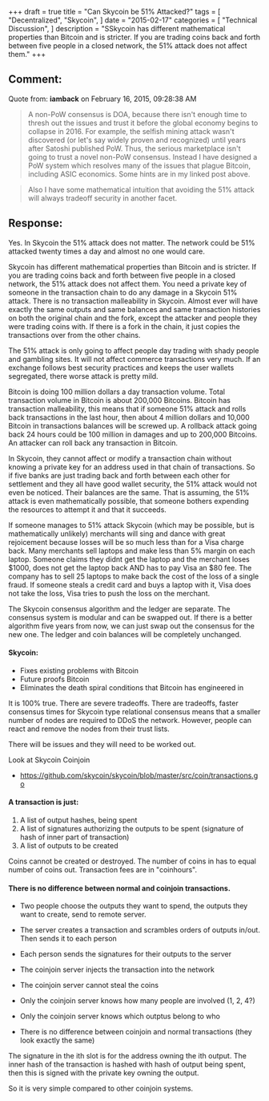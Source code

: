 +++
draft = true
title = "Can Skycoin be 51% Attacked?"
tags = [
    "Decentralized",
    "Skycoin",
]
date = "2015-02-17"
categories = [
    "Technical Discussion",
]
description = "SSkycoin has different mathematical properties than Bitcoin and is stricter. If you are trading coins back and forth between five people in a closed network, the 51% attack does not affect them."
+++

## Comment:

Quote from: **iamback** on February 16, 2015, 09:28:38 AM

> A non-PoW consensus is DOA, because there isn't enough time to thresh out the issues and trust it before the global economy begins to collapse in 2016. For example, the selfish mining attack wasn't discovered (or let's say widely proven and recognized) until years after Satoshi published PoW. Thus, the serious marketplace isn't going to trust a novel non-PoW consensus. Instead I have designed a PoW system which resolves many of the issues that plague Bitcoin, including ASIC economics. Some hints are in my linked post above.

>Also I have some mathematical intuition that avoiding the 51% attack will always tradeoff security in another facet.

## Response:

Yes. In Skycoin the 51% attack does not matter. The network could be 51% attacked twenty times a day and almost no one would care.

Skycoin has different mathematical properties than Bitcoin and is stricter. If you are trading coins back and forth between five people in a closed network, the 51% attack does not affect them. You need a private key of someone in the transaction chain to do any damage in a Skycoin 51% attack. There is no transaction malleability in Skycoin. Almost ever will have exactly the same outputs and same balances and same transaction histories on both the original chain and the fork, except the attacker and people they were trading coins with. If there is a fork in the chain, it just copies the transactions over from the other chains.

The 51% attack is only going to affect people day trading with shady people and gambling sites.  It will not affect commerce transactions very much. If an exchange follows best security practices and keeps the user wallets segregated, there worse attack is pretty mild.

Bitcoin is doing 100 million dollars a day transaction volume. Total transaction volume in Bitcoin is about 200,000 Bitcoins. Bitcoin has transaction malleability, this means that if someone 51% attack and rolls back transactions in the last hour, then about 4 million dollars and 10,000 Bitcoin in transactions balances will be screwed up. A rollback attack going back 24 hours could be 100 million in damages and up to 200,000 Bitcoins. An attacker can roll back any transaction in Bitcoin.

In Skycoin, they cannot affect or modify a transaction chain without knowing a private key for an address used in that chain of transactions. So if five banks are just trading back and forth between each other for settlement and they all have good wallet security, the 51% attack would not even be noticed. Their balances are the same. That is assuming, the 51% attack is even mathematically possible, that someone bothers expending the resources to attempt it and that it succeeds.

If someone manages to 51% attack Skycoin (which may be possible, but is mathematically unlikely) merchants will sing and dance with great rejoicement because losses will be so much less than for a Visa charge back. Many merchants sell laptops and make less than 5% margin on each laptop. Someone claims they didnt get the laptop and the merchant loses $1000, does not get the laptop back AND has to pay Visa an $80 fee. The company has to sell 25 laptops to make back the cost of the loss of a single fraud. If someone steals a credit card and buys a laptop with it, Visa does not take the loss, Visa tries to push the loss on the merchant.

The Skycoin consensus algorithm and the ledger are separate. The consensus system is modular and can be swapped out. If there is a better algorithm five years from now, we can just swap out the consensus for the new one. The ledger and coin balances will be completely unchanged.

#### Skycoin:
- Fixes existing problems with Bitcoin
- Future proofs Bitcoin
- Eliminates the death spiral conditions that Bitcoin has engineered in

It is 100% true. There are severe tradeoffs. There are tradeoffs, faster consensus times for Skycoin type relational consensus means that a smaller number of nodes are required to DDoS the network. However, people can react and remove the nodes from their trust lists.

There will be issues and they will need to be worked out.

Look at Skycoin Coinjoin
- https://github.com/skycoin/skycoin/blob/master/src/coin/transactions.go

#### A transaction is just:
1) A list of output hashes, being spent
2) A list of signatures authorizing the outputs to be spent (signature of hash of inner part of transaction)
3) A list of outputs to be created

Coins cannot be created or destroyed. The number of coins in has to equal number of coins out. Transaction fees are in "coinhours".

#### There is no difference between normal and coinjoin transactions.
- Two people choose the outputs they want to spend, the outputs they want to create, send to remote server.
- The server creates a transaction and scrambles orders of outputs in/out. Then sends it to each person
- Each person sends the signatures for their outputs to the server
- The coinjoin server injects the transaction into the network

- The coinjoin server cannot steal the coins
- Only the coinjoin server knows how many people are involved (1, 2, 4?)
- Only the coinjoin server knows which outptus belong to who
- There is no difference between coinjoin and normal transactions (they look exactly the same)

The signature in the ith slot is for the address owning the ith output. The inner hash of the transaction is hashed with hash of output being spent, then this is signed with the private key owning the output.

So it is very simple compared to other coinjoin systems.
